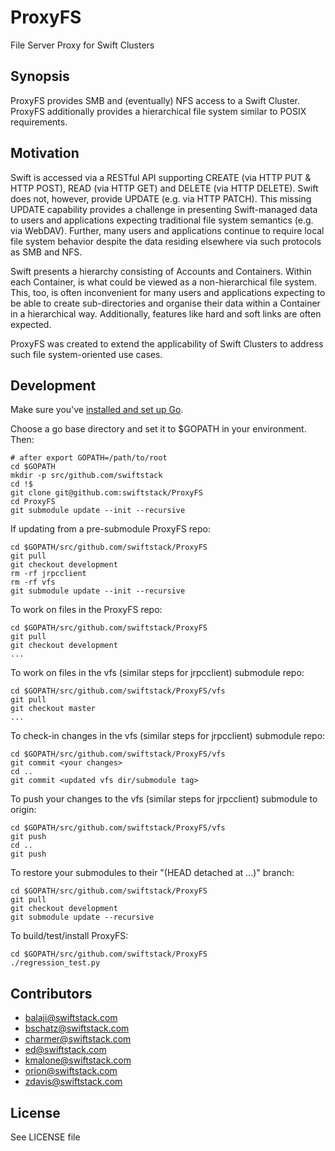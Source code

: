 # ProxyFS
File Server Proxy for Swift Clusters

## Synopsis

ProxyFS provides SMB and (eventually) NFS access to a Swift Cluster. ProxyFS additionally provides a hierarchical file system similar to POSIX requirements.

## Motivation

Swift is accessed via a RESTful API supporting CREATE (via HTTP PUT & HTTP POST), READ (via HTTP GET) and DELETE (via HTTP DELETE). Swift does not, however, provide UPDATE (e.g. via HTTP PATCH). This missing UPDATE capability provides a challenge in presenting Swift-managed data to users and applications expecting traditional file system semantics (e.g. via WebDAV). Further, many users and applications continue to require local file system behavior despite the data residing elsewhere via such protocols as SMB and NFS.

Swift presents a hierarchy consisting of Accounts and Containers. Within each Container, is what could be viewed as a non-hierarchical file system. This, too, is often inconvenient for many users and applications expecting to be able to create sub-directories and organise their data within a Container in a hierarchical way. Additionally, features like hard and soft links are often expected.

ProxyFS was created to extend the applicability of Swift Clusters to address such file system-oriented use cases.

## Development

Make sure you've [installed and set up Go](https://golang.org/doc/install#install).

Choose a go base directory and set it to $GOPATH in your environment. Then:

    # after export GOPATH=/path/to/root
    cd $GOPATH
    mkdir -p src/github.com/swiftstack
    cd !$
    git clone git@github.com:swiftstack/ProxyFS
    cd ProxyFS
    git submodule update --init --recursive

If updating from a pre-submodule ProxyFS repo:

    cd $GOPATH/src/github.com/swiftstack/ProxyFS
    git pull
    git checkout development
    rm -rf jrpcclient
    rm -rf vfs
    git submodule update --init --recursive

To work on files in the ProxyFS repo:

    cd $GOPATH/src/github.com/swiftstack/ProxyFS
    git pull
    git checkout development
    ...

To work on files in the vfs (similar steps for jrpcclient) submodule repo:

    cd $GOPATH/src/github.com/swiftstack/ProxyFS/vfs
    git pull
    git checkout master
    ...

To check-in changes in the vfs (similar steps for jrpcclient) submodule repo:

    cd $GOPATH/src/github.com/swiftstack/ProxyFS/vfs
    git commit <your changes>
    cd ..
    git commit <updated vfs dir/submodule tag>

To push your changes to the vfs (similar steps for jrpcclient) submodule to origin:

    cd $GOPATH/src/github.com/swiftstack/ProxyFS/vfs
    git push
    cd ..
    git push

To restore your submodules to their "(HEAD detached at ...)" branch:

    cd $GOPATH/src/github.com/swiftstack/ProxyFS
    git pull
    git checkout development
    git submodule update --recursive

To build/test/install ProxyFS:

    cd $GOPATH/src/github.com/swiftstack/ProxyFS
    ./regression_test.py

## Contributors

 * balaji@swiftstack.com
 * bschatz@swiftstack.com
 * charmer@swiftstack.com
 * ed@swiftstack.com
 * kmalone@swiftstack.com
 * orion@swiftstack.com
 * zdavis@swiftstack.com

## License

See LICENSE file

